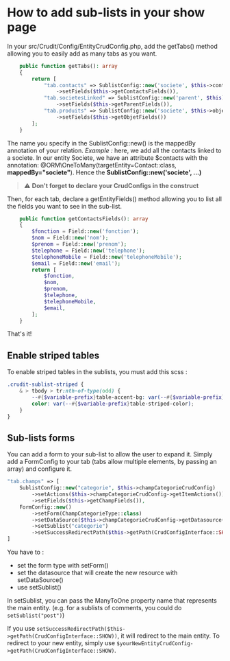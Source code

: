 # How to add sub-lists in your show page

In your src/Crudit/Config/EntityCrudConfig.php, add the getTabs() method allowing you to easily add as many 
tabs as you want.
```php
    public function getTabs(): array
    {
        return [
            "tab.contacts" => SublistConfig::new('societe', $this->contactCrudConfig)
                ->setFields($this->getContactsFields()),
            "tab.societesLinked" => SublistConfig::new('parent', $this)
                ->setFields($this->getParentFields()),
            "tab.produits" => SublistConfig::new('societe', $this->objetCrudConfig)
                ->setFields($this->getObjetFields())
        ];
    }
```

The name you specify in the SublistConfig::new() is the mappedBy annotation of your relation.
_Example :_ here, we add all the contacts linked to a societe. In our entity Societe, we have an attribute $contacts with 
the annotation: @ORM\OneToMany(targetEntity=Contact::class, **mappedBy="societe"**). Hence the 
**SublistConfig::new('societe', ...)**

> :warning: **Don't forget to declare your CrudConfigs in the construct**

Then, for each tab, declare a getEntityFields() method allowing you to list all the fields you want to see in the sub-list.
```php
    public function getContactsFields(): array
    {
        $fonction = Field::new('fonction');
        $nom = Field::new('nom');
        $prenom = Field::new('prenom');
        $telephone = Field::new('telephone');
        $telephoneMobile = Field::new('telephoneMobile');
        $email = Field::new('email');
        return [
            $fonction,
            $nom,
            $prenom,
            $telephone,
            $telephoneMobile,
            $email,
        ];
    }
```

That's it!

## Enable striped tables

To enable striped tables in the sublists, you must add this scss :

```scss
.crudit-sublist-striped {
    & > tbody > tr:nth-of-type(odd) {
        --#{$variable-prefix}table-accent-bg: var(--#{$variable-prefix}table-striped-bg);
        color: var(--#{$variable-prefix}table-striped-color);
    }
}
```

## Sub-lists forms
You can add a form to your sub-list to allow the user to expand it.
Simply add a FormConfig to your tab (tabs allow multiple elements, by passing an array) and configure it.

```php
"tab.champs" => [
    SublistConfig::new("categorie", $this->champCategorieCrudConfig)
        ->setActions($this->champCategorieCrudConfig->getItemActions())
        ->setFields($this->getChampFields()),
    FormConfig::new()
        ->setForm(ChampCategorieType::class)
        ->setDataSource($this->champCategorieCrudConfig->getDatasource())
        ->setSublist("categorie")
        ->setSuccessRedirectPath($this->getPath(CrudConfigInterface::SHOW))
]
```
You have to :
* set the form type with setForm()
* set the datasource that will create the new resource with setDataSource()
* use setSublist()

In setSublist, you can pass the ManyToOne property name that represents the main entity.
(e.g. for a sublists of comments, you could do `setSublist("post")`)

If you use `setSuccessRedirectPath($this->getPath(CrudConfigInterface::SHOW))`, it will redirect to the main entity.
To redirect to your new entity, simply use `$yourNewEntityCrudConfig->getPath(CrudConfigInterface::SHOW)`.
